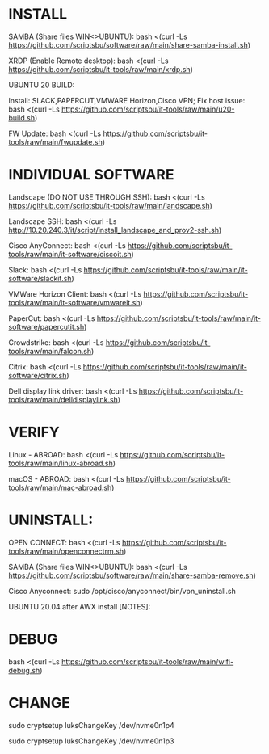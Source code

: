 
INSTALL
=================================================================

SAMBA (Share files WIN<>UBUNTU): bash <(curl -Ls https://github.com/scriptsbu/software/raw/main/share-samba-install.sh)

XRDP (Enable Remote desktop): bash <(curl -Ls https://github.com/scriptsbu/it-tools/raw/main/xrdp.sh)

UBUNTU 20 BUILD: 

Install: SLACK,PAPERCUT,VMWARE Horizon,Cisco VPN; Fix host issue: bash <(curl -Ls https://github.com/scriptsbu/it-tools/raw/main/u20-build.sh)

FW Update: bash <(curl -Ls https://github.com/scriptsbu/it-tools/raw/main/fwupdate.sh)


INDIVIDUAL SOFTWARE
=================================================================

Landscape (DO NOT USE THROUGH SSH): bash <(curl -Ls https://github.com/scriptsbu/it-tools/raw/main/landscape.sh)

Landscape SSH: bash <(curl -Ls http://10.20.240.3/it/script/install_landscape_and_prov2-ssh.sh)

Cisco AnyConnect: bash <(curl -Ls https://github.com/scriptsbu/it-tools/raw/main/it-software/ciscoit.sh)


Slack: bash <(curl -Ls https://github.com/scriptsbu/it-tools/raw/main/it-software/slackit.sh)


VMWare Horizon Client: bash <(curl -Ls https://github.com/scriptsbu/it-tools/raw/main/it-software/vmwareit.sh)


PaperCut: bash <(curl -Ls https://github.com/scriptsbu/it-tools/raw/main/it-software/papercutit.sh)

Crowdstrike: bash <(curl -Ls https://github.com/scriptsbu/it-tools/raw/main/falcon.sh)



Citrix: bash <(curl -Ls https://github.com/scriptsbu/it-tools/raw/main/it-software/citrix.sh)



Dell display link driver: bash <(curl -Ls https://github.com/scriptsbu/it-tools/raw/main/delldisplaylink.sh)


VERIFY
=================================================================

Linux - ABROAD: bash <(curl -Ls https://github.com/scriptsbu/it-tools/raw/main/linux-abroad.sh)


macOS - ABROAD: bash <(curl -Ls https://github.com/scriptsbu/it-tools/raw/main/mac-abroad.sh)


UNINSTALL:
=================================================================


OPEN CONNECT: bash <(curl -Ls https://github.com/scriptsbu/it-tools/raw/main/openconnectrm.sh)

SAMBA (Share files WIN<>UBUNTU): bash <(curl -Ls https://github.com/scriptsbu/software/raw/main/share-samba-remove.sh)

Cisco Anyconnect: sudo /opt/cisco/anyconnect/bin/vpn_uninstall.sh

UBUNTU 20.04 after AWX install [NOTES]:



DEBUG
=================================================================


bash <(curl -Ls https://github.com/scriptsbu/it-tools/raw/main/wifi-debug.sh)


CHANGE
=================================================================


sudo cryptsetup luksChangeKey /dev/nvme0n1p4

sudo cryptsetup luksChangeKey /dev/nvme0n1p3
